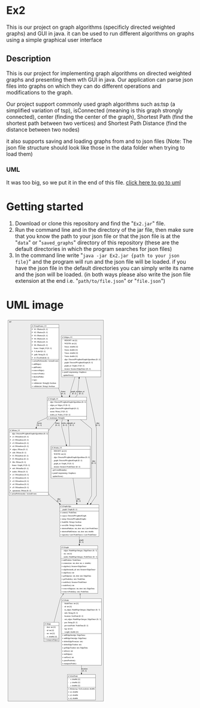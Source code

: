 # Ex2

This is our project on graph algorithms (specificly directed weighted graphs) and GUI in java. it can be used to run
different algorithms on graphs using a simple graphical user interface

## Description

This is our project for implementing graph algorithms on directed weighted graphs and presenting them wth GUI in java.
Our application can parse json files into graphs on which they can do different operations and modifications to the
graph.

Our project support commonly used graph algorithms such as:tsp (a simplified variation of tsp), isConnected
(meaning is this graph strongly connected), center (finding the center of the graph), Shortest Path (find the shortest
path between two vertices) and Shortest Path Distance
(find the distance between two nodes)

it also supports saving and loading graphs from and to json files
(Note: The json file structure should look like those in the data folder when trying to load them)

### UML

It was too big, so we put it in the end of this file. [click here to go to uml](#uml-image)


# Getting started

1. Download or clone this repository and find the "`Ex2.jar`" file.
2. Run the command line and in the directory of the jar file, then make sure that you know the path to your json file or
   that the json file is at the "`data`" or "`saved_graphs`" directory of this repository
   (these are the default directories in which the program searches for json files)
3. In the command line write "`java -jar Ex2.jar {path to your json file}`" and the program will run and the json file
   will be loaded. if you have the json file in the default directories you can simply write its name and the json will
   be loaded. (in both ways please also write the json file extension at the end i.e. "`path/to/file.json`"
   or "`file.json`")

# UML image

![](hugeUML.png)






